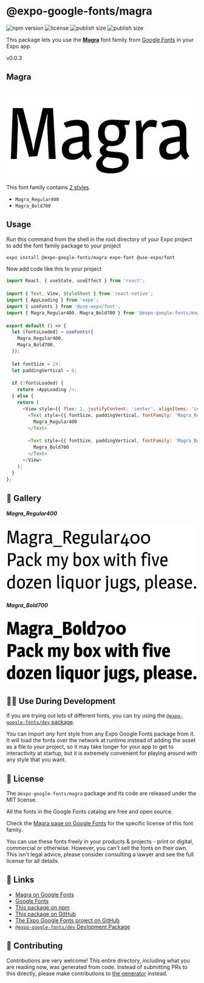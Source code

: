 # @expo-google-fonts/magra

![npm version](https://flat.badgen.net/npm/v/@expo-google-fonts/magra)
![license](https://flat.badgen.net/github/license/expo/google-fonts)
![publish size](https://flat.badgen.net/packagephobia/install/@expo-google-fonts/magra)
![publish size](https://flat.badgen.net/packagephobia/publish/@expo-google-fonts/magra)

This package lets you use the [**Magra**](https://fonts.google.com/specimen/Magra) font family from [Google Fonts](https://fonts.google.com/) in your Expo app.

v0.0.3

## Magra

![Magra](./font-family.png)

This font family contains [2 styles](#-gallery).

- `Magra_Regular400`
- `Magra_Bold700`

## Usage

Run this command from the shell in the root directory of your Expo project to add the font family package to your project
```sh
expo install @expo-google-fonts/magra expo-font @use-expo/font
```

Now add code like this to your project
```js
import React, { useState, useEffect } from 'react';

import { Text, View, StyleSheet } from 'react-native';
import { AppLoading } from 'expo';
import { useFonts } from '@use-expo/font';
import { Magra_Regular400, Magra_Bold700 } from '@expo-google-fonts/magra';

export default () => {
  let [fontsLoaded] = useFonts({
    Magra_Regular400,
    Magra_Bold700,
  });

  let fontSize = 24;
  let paddingVertical = 6;

  if (!fontsLoaded) {
    return <AppLoading />;
  } else {
    return (
      <View style={{ flex: 1, justifyContent: 'center', alignItems: 'center' }}>
        <Text style={{ fontSize, paddingVertical, fontFamily: 'Magra_Regular400' }}>
          Magra_Regular400
        </Text>

        <Text style={{ fontSize, paddingVertical, fontFamily: 'Magra_Bold700' }}>
          Magra_Bold700
        </Text>
      </View>
    );
  }
};

```

## 🔡 Gallery

##### Magra_Regular400
![Magra_Regular400](./9af41cbbd0f37a100cfb6828248fbfbac10111faefb7b379eb4d74092ebd2f8b.ttf.png)

##### Magra_Bold700
![Magra_Bold700](./ab81d03efbb8cfb766cdee7ef1e7333d196769ab264426971367541a4feee673.ttf.png)


## 👩‍💻 Use During Development

If you are trying out lots of different fonts, you can try using the [`@expo-google-fonts/dev` package](https://github.com/expo/google-fonts/tree/master/font-packages/dev#readme).

You can import *any* font style from any Expo Google Fonts package from it. It will load the fonts
over the network at runtime instead of adding the asset as a file to your project, so it may take longer
for your app to get to interactivity at startup, but it is extremely convenient
for playing around with any style that you want.

## 📖 License

The `@expo-google-fonts/magra` package and its code are released under the MIT license.

All the fonts in the Google Fonts catalog are free and open source.

Check the [Magra page on Google Fonts](https://fonts.google.com/specimen/Magra) for the specific license of this font family.

You can use these fonts freely in your products & projects - print or digital, commercial or otherwise. However, you can't sell the fonts on their own. This isn't legal advice, please consider consulting a lawyer and see the full license for all details.

## 🔗 Links

- [Magra on Google Fonts](https://fonts.google.com/specimen/Magra)
- [Google Fonts](https://fonts.google.com/)
- [This package on npm](https://www.npmjs.com/package/@expo-google-fonts/magra)
- [This package on GitHub](https://github.com/expo/google-fonts/tree/master/font-packages/magra)
- [The Expo Google Fonts project on GitHub](https://github.com/expo/google-fonts)
- [`@expo-google-fonts/dev` Devlopment Package](https://github.com/expo/google-fonts/tree/master/font-packages/dev)


## 🤝 Contributing

Contributions are very welcome! This entire directory, including what you are reading now, was generated from code. Instead of submitting PRs to this directly, please make contributions to [the generator](https://github.com/expo/google-fonts/tree/master/packages/generator) instead.
